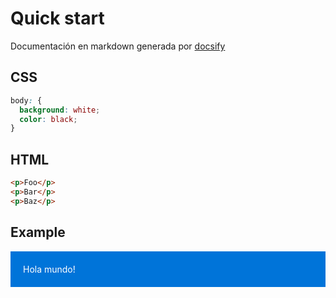 # Quick start

Documentación en markdown generada por [docsify](https://docsify.js.org/#/)

## CSS

```css
body: {
  background: white;
  color: black;
}
```

## HTML

```html
<p>Foo</p>
<p>Bar</p>
<p>Baz</p>
```

## Example

<div style="background: #0074d9; color: #fff; padding: 20px;">Hola mundo!</div>
